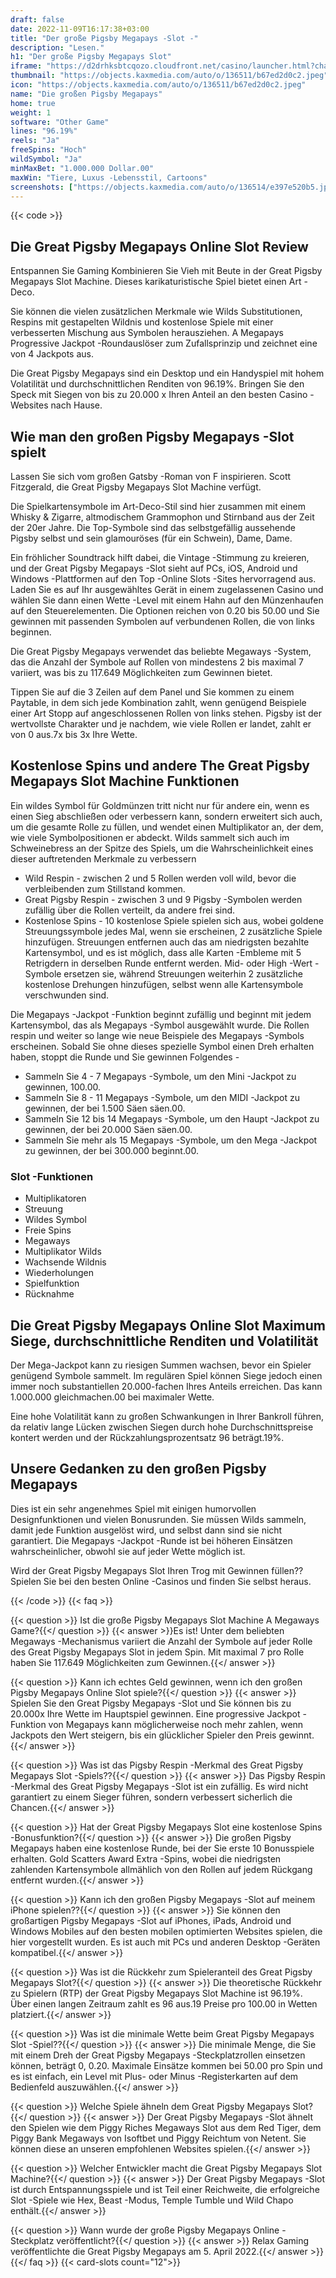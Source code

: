 ```yaml
---
draft: false
date: 2022-11-09T16:17:38+03:00
title: "Der große Pigsby Megapays -Slot -"
description: "Lesen."
h1: "Der große Pigsby Megapays Slot"
iframe: "https://d2drhksbtcqozo.cloudfront.net/casino/launcher.html?channel=web&gameid=greatpigsbymegapays&moneymode=fun&jurisdiction=MT&partnerid=1&apex=1&fullscreen=false"
thumbnail: "https://objects.kaxmedia.com/auto/o/136511/b67ed2d0c2.jpeg"
icon: "https://objects.kaxmedia.com/auto/o/136511/b67ed2d0c2.jpeg"
name: "Die großen Pigsby Megapays"
home: true
weight: 1
software: "Other Game"
lines: "96.19%"
reels: "Ja"
freeSpins: "Hoch"
wildSymbol: "Ja"
minMaxBet: "1.000.000 Dollar.00"
maxWin: "Tiere, Luxus -Lebensstil, Cartoons"
screenshots: ["https://objects.kaxmedia.com/auto/o/136514/e397e520b5.jpeg"]
---
```


{{< code >}}<h2>Die Great Pigsby Megapays Online Slot Review</h2><p>Entspannen Sie Gaming Kombinieren Sie Vieh mit Beute in der Great Pigsby Megapays Slot Machine. Dieses karikaturistische Spiel bietet einen Art -Deco.</p><p>Sie können die vielen zusätzlichen Merkmale wie Wilds Substitutionen, Respins mit gestapelten Wildnis und kostenlose Spiele mit einer verbesserten Mischung aus Symbolen herausziehen. A Megapays Progressive Jackpot -Roundauslöser zum Zufallsprinzip und zeichnet eine von 4 Jackpots aus.</p><p>Die Great Pigsby Megapays sind ein Desktop und ein Handyspiel mit hohem Volatilität und durchschnittlichen Renditen von 96.19%. Bringen Sie den Speck mit Siegen von bis zu 20.000 x Ihren Anteil an den besten Casino -Websites nach Hause.</p><h2>Wie man den großen Pigsby Megapays -Slot spielt</h2><p>Lassen Sie sich vom großen Gatsby -Roman von F inspirieren. Scott Fitzgerald, die Great Pigsby Megapays Slot Machine verfügt.</p><p>Die Spielkartensymbole im Art-Deco-Stil sind hier zusammen mit einem Whisky & Zigarre, altmodischem Grammophon und Stirnband aus der Zeit der 20er Jahre. Die Top-Symbole sind das selbstgefällig aussehende Pigsby selbst und sein glamouröses (für ein Schwein), Dame, Dame.</p><p>Ein fröhlicher Soundtrack hilft dabei, die Vintage -Stimmung zu kreieren, und der Great Pigsby Megapays -Slot sieht auf PCs, iOS, Android und Windows -Plattformen auf den Top -Online Slots -Sites hervorragend aus. Laden Sie es auf Ihr ausgewähltes Gerät in einem zugelassenen Casino und wählen Sie dann einen Wette -Level mit einem Hahn auf den Münzenhaufen auf den Steuerelementen. Die Optionen reichen von 0.20 bis 50.00 und Sie gewinnen mit passenden Symbolen auf verbundenen Rollen, die von links beginnen.</p><p>Die Great Pigsby Megapays verwendet das beliebte Megaways -System, das die Anzahl der Symbole auf Rollen von mindestens 2 bis maximal 7 variiert, was bis zu 117.649 Möglichkeiten zum Gewinnen bietet.</p><p>Tippen Sie auf die 3 Zeilen auf dem Panel und Sie kommen zu einem Paytable, in dem sich jede Kombination zahlt, wenn genügend Beispiele einer Art Stopp auf angeschlossenen Rollen von links stehen. Pigsby ist der wertvollste Charakter und je nachdem, wie viele Rollen er landet, zahlt er von 0 aus.7x bis 3x Ihre Wette.</p><h2>Kostenlose Spins und andere The Great Pigsby Megapays Slot Machine Funktionen</h2><p>Ein wildes Symbol für Goldmünzen tritt nicht nur für andere ein, wenn es einen Sieg abschließen oder verbessern kann, sondern erweitert sich auch, um die gesamte Rolle zu füllen, und wendet einen Multiplikator an, der dem, wie viele Symbolpositionen er abdeckt. Wilds sammelt sich auch im Schweinebress an der Spitze des Spiels, um die Wahrscheinlichkeit eines dieser auftretenden Merkmale zu verbessern</p><ul><li>Wild Respin - zwischen 2 und 5 Rollen werden voll wild, bevor die verbleibenden zum Stillstand kommen.</li><li>Great Pigsby Respin - zwischen 3 und 9 Pigsby -Symbolen werden zufällig über die Rollen verteilt, da andere frei sind.</li><li>Kostenlose Spins - 10 kostenlose Spiele spielen sich aus, wobei goldene Streuungssymbole jedes Mal, wenn sie erscheinen, 2 zusätzliche Spiele hinzufügen. Streuungen entfernen auch das am niedrigsten bezahlte Kartensymbol, und es ist möglich, dass alle Karten -Embleme mit 5 Retrigdern in derselben Runde entfernt werden. Mid- oder High -Wert -Symbole ersetzen sie, während Streuungen weiterhin 2 zusätzliche kostenlose Drehungen hinzufügen, selbst wenn alle Kartensymbole verschwunden sind.</li></ul><p>Die Megapays -Jackpot -Funktion beginnt zufällig und beginnt mit jedem Kartensymbol, das als Megapays -Symbol ausgewählt wurde. Die Rollen respin und weiter so lange wie neue Beispiele des Megapays -Symbols erscheinen. Sobald Sie ohne dieses spezielle Symbol einen Dreh erhalten haben, stoppt die Runde und Sie gewinnen Folgendes -</p><ul><li>Sammeln Sie 4 - 7 Megapays -Symbole, um den Mini -Jackpot zu gewinnen, 100.00.</li><li>Sammeln Sie 8 - 11 Megapays -Symbole, um den MIDI -Jackpot zu gewinnen, der bei 1.500 Säen säen.00.</li><li>Sammeln Sie 12 bis 14 Megapays -Symbole, um den Haupt -Jackpot zu gewinnen, der bei 20.000 Säen säen.00.</li><li>Sammeln Sie mehr als 15 Megapays -Symbole, um den Mega -Jackpot zu gewinnen, der bei 300.000 beginnt.00.</li></ul><h3>
Slot -Funktionen</h3><ul>
<li></span>
Multiplikatoren</li>
<li></span>
Streuung</li>
<li></span>
Wildes Symbol</li>
<li></span>
Freie Spins</li>
<li></span>
Megaways</li>
<li></span>
Multiplikator Wilds</li>
<li></span>
Wachsende Wildnis</li>
<li></span>
Wiederholungen</li>
<li></span>
Spielfunktion</li>
<li></span>
Rücknahme</li></ul><h2>Die Great Pigsby Megapays Online Slot Maximum Siege, durchschnittliche Renditen und Volatilität</h2><p>Der Mega-Jackpot kann zu riesigen Summen wachsen, bevor ein Spieler genügend Symbole sammelt. Im regulären Spiel können Siege jedoch einen immer noch substantiellen 20.000-fachen Ihres Anteils erreichen. Das kann 1.000.000 gleichmachen.00 bei maximaler Wette.</p><p>Eine hohe Volatilität kann zu großen Schwankungen in Ihrer Bankroll führen, da relativ lange Lücken zwischen Siegen durch hohe Durchschnittspreise kontert werden und der Rückzahlungsprozentsatz 96 beträgt.19%.</p><h2>Unsere Gedanken zu den großen Pigsby Megapays</h2><p>Dies ist ein sehr angenehmes Spiel mit einigen humorvollen Designfunktionen und vielen Bonusrunden. Sie müssen Wilds sammeln, damit jede Funktion ausgelöst wird, und selbst dann sind sie nicht garantiert. Die Megapays -Jackpot -Runde ist bei höheren Einsätzen wahrscheinlicher, obwohl sie auf jeder Wette möglich ist.</p><p>Wird der Great Pigsby Megapays Slot Ihren Trog mit Gewinnen füllen?? Spielen Sie bei den besten Online -Casinos und finden Sie selbst heraus.</p>
{{< /code >}}
{{< faq >}}

{{< question >}} Ist die große Pigsby Megapays Slot Machine A Megaways Game?{{</ question >}}
{{< answer >}}Es ist! Unter dem beliebten Megaways -Mechanismus variiert die Anzahl der Symbole auf jeder Rolle des Great Pigsby Megapays Slot in jedem Spin. Mit maximal 7 pro Rolle haben Sie 117.649 Möglichkeiten zum Gewinnen.{{</ answer >}}

{{< question >}} Kann ich echtes Geld gewinnen, wenn ich den großen Pigsby Megapays Online Slot spiele?{{</ question >}}
{{< answer >}} Spielen Sie den Great Pigsby Megapays -Slot und Sie können bis zu 20.000x Ihre Wette im Hauptspiel gewinnen. Eine progressive Jackpot -Funktion von Megapays kann möglicherweise noch mehr zahlen, wenn Jackpots den Wert steigern, bis ein glücklicher Spieler den Preis gewinnt.{{</ answer >}}

{{< question >}} Was ist das Pigsby Respin -Merkmal des Great Pigsby Megapays Slot -Spiels??{{</ question >}}
{{< answer >}} Das Pigsby Respin -Merkmal des Great Pigsby Megapays -Slot ist ein zufällig. Es wird nicht garantiert zu einem Sieger führen, sondern verbessert sicherlich die Chancen.{{</ answer >}}

{{< question >}} Hat der Great Pigsby Megapays Slot eine kostenlose Spins -Bonusfunktion?{{</ question >}}
{{< answer >}} Die großen Pigsby Megapays haben eine kostenlose Runde, bei der Sie erste 10 Bonusspiele erhalten. Gold Scatters Award Extra -Spins, wobei die niedrigsten zahlenden Kartensymbole allmählich von den Rollen auf jedem Rückgang entfernt wurden.{{</ answer >}}

{{< question >}} Kann ich den großen Pigsby Megapays -Slot auf meinem iPhone spielen??{{</ question >}}
{{< answer >}} Sie können den großartigen Pigsby Megapays -Slot auf iPhones, iPads, Android und Windows Mobiles auf den besten mobilen optimierten Websites spielen, die hier vorgestellt wurden. Es ist auch mit PCs und anderen Desktop -Geräten kompatibel.{{</ answer >}}

{{< question >}} Was ist die Rückkehr zum Spieleranteil des Great Pigsby Megapays Slot?{{</ question >}}
{{< answer >}} Die theoretische Rückkehr zu Spielern (RTP) der Great Pigsby Megapays Slot Machine ist 96.19%. Über einen langen Zeitraum zahlt es 96 aus.19 Preise pro 100.00 in Wetten platziert.{{</ answer >}}

{{< question >}} Was ist die minimale Wette beim Great Pigsby Megapays Slot -Spiel??{{</ question >}}
{{< answer >}} Die minimale Menge, die Sie mit einem Dreh der Great Pigsby Megapays -Steckplatzrollen einsetzen können, beträgt 0, 0.20. Maximale Einsätze kommen bei 50.00 pro Spin und es ist einfach, ein Level mit Plus- oder Minus -Registerkarten auf dem Bedienfeld auszuwählen.{{</ answer >}}

{{< question >}} Welche Spiele ähneln dem Great Pigsby Megapays Slot?{{</ question >}}
{{< answer >}} Der Great Pigsby Megapays -Slot ähnelt den Spielen wie dem Piggy Riches Megaways Slot aus dem Red Tiger, dem Piggy Bank Megaways von Isoftbet und Piggy Reichtum von Netent. Sie können diese an unseren empfohlenen Websites spielen.{{</ answer >}}

{{< question >}} Welcher Entwickler macht die Great Pigsby Megapays Slot Machine?{{</ question >}}
{{< answer >}} Der Great Pigsby Megapays -Slot ist durch Entspannungsspiele und ist Teil einer Reichweite, die erfolgreiche Slot -Spiele wie Hex, Beast -Modus, Temple Tumble und Wild Chapo enthält.{{</ answer >}}

{{< question >}} Wann wurde der große Pigsby Megapays Online -Steckplatz veröffentlicht?{{</ question >}}
{{< answer >}} Relax Gaming veröffentlichte die Great Pigsby Megapays am 5. April 2022.{{</ answer >}}
{{</ faq >}}
{{< card-slots count="12">}}